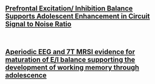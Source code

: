 <br>

## [Prefrontal Excitation/ Inhibition Balance Supports Adolescent Enhancement in Circuit Signal to Noise Ratio](./SNRdevel.md)

<br>

## [Aperiodic EEG and 7T MRSI evidence for maturation of E/I balance supporting the development of working memory through adolescence](./fooofMRS.md)
